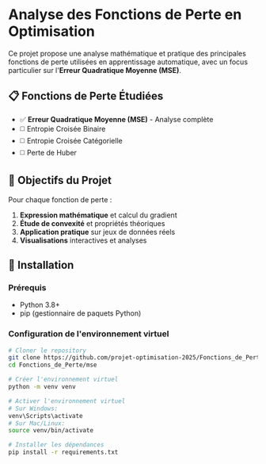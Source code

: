 # Analyse des Fonctions de Perte en Optimisation

Ce projet propose une analyse mathématique et pratique des principales fonctions de perte utilisées en apprentissage automatique, avec un focus particulier sur l'**Erreur Quadratique Moyenne (MSE)**.

## 📋 Fonctions de Perte Étudiées

- ✅ **Erreur Quadratique Moyenne (MSE)** - Analyse complète
- ◻️ Entropie Croisée Binaire
- ◻️ Entropie Croisée Catégorielle  
- ◻️ Perte de Huber

## 🎯 Objectifs du Projet

Pour chaque fonction de perte :
1. **Expression mathématique** et calcul du gradient
2. **Étude de convexité** et propriétés théoriques
3. **Application pratique** sur jeux de données réels
4. **Visualisations** interactives et analyses

## 🚀 Installation

### Prérequis
- Python 3.8+
- pip (gestionnaire de paquets Python)

### Configuration de l'environnement virtuel

```bash
# Cloner le repository
git clone https://github.com/projet-optimisation-2025/Fonctions_de_Perte.git
cd Fonctions_de_Perte/mse

# Créer l'environnement virtuel
python -m venv venv

# Activer l'environnement virtuel
# Sur Windows:
venv\Scripts\activate
# Sur Mac/Linux:
source venv/bin/activate

# Installer les dépendances
pip install -r requirements.txt
